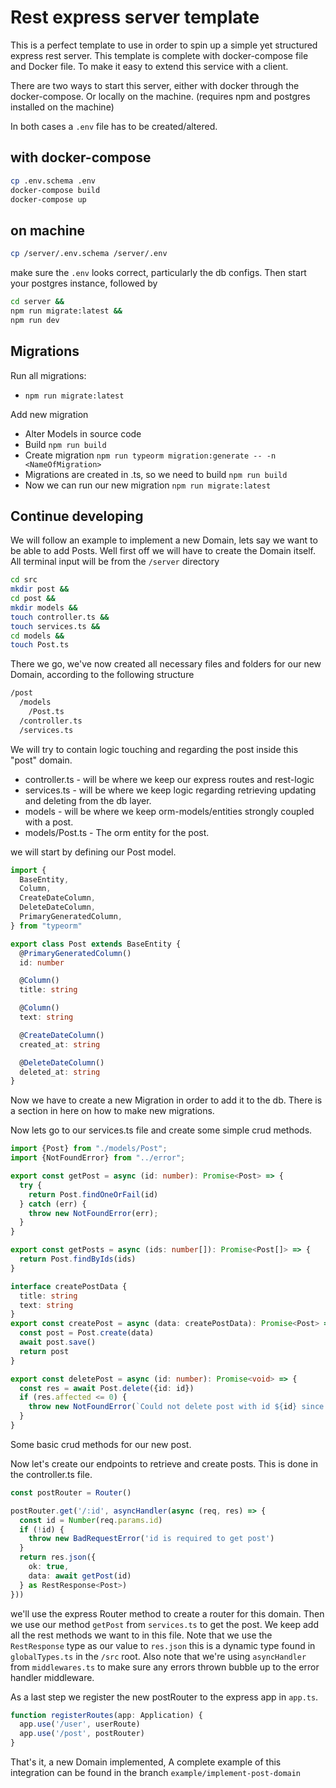 # Rest express server template
This is a perfect template to use in order to spin up a simple yet structured express rest server.
This template is complete with docker-compose file and Docker file. To make it easy to 
extend this service with a client. 

There are two ways to start this server, either with docker through the docker-compose. Or locally 
on the machine. (requires npm and postgres installed on the machine)

In both cases a `.env` file has to be created/altered.


## with docker-compose
```bash
cp .env.schema .env
docker-compose build
docker-compose up
```

## on machine
```bash
cp /server/.env.schema /server/.env
```
make sure the `.env` looks correct, particularly the db configs. Then start your postgres instance, followed by
```bash
cd server &&
npm run migrate:latest &&
npm run dev
```


## Migrations
Run all migrations:
- `npm run migrate:latest`

Add new migration
- Alter Models in source code
- Build `npm run build`
- Create migration `npm run typeorm migration:generate -- -n <NameOfMigration>`
- Migrations are created in .ts, so we need to build `npm run build`
- Now we can run our new migration `npm run migrate:latest`


## Continue developing
We will follow an example to implement a new Domain, lets say we want to be able to add Posts.
Well first off we will have to create the Domain itself. All terminal input will be from the `/server` directory
```bash
cd src
mkdir post &&
cd post &&
mkdir models &&
touch controller.ts &&
touch services.ts &&
cd models &&
touch Post.ts
```
There we go, we've now created all necessary files and folders for our new Domain, according to the following structure
```bash
/post
  /models
    /Post.ts
  /controller.ts
  /services.ts
```
We will try to contain logic touching and regarding the post inside this "post" domain.
- controller.ts - will be where we keep our express routes and rest-logic
- services.ts - will be where we keep logic regarding retrieving updating and deleting from the db layer.
- models - will be where we keep orm-models/entities strongly coupled with a post.
- models/Post.ts - The orm entity for the post.

we will start by defining our Post model.
```typescript
import {
  BaseEntity,
  Column,
  CreateDateColumn,
  DeleteDateColumn,
  PrimaryGeneratedColumn,
} from "typeorm"

export class Post extends BaseEntity {
  @PrimaryGeneratedColumn()
  id: number

  @Column()
  title: string

  @Column()
  text: string

  @CreateDateColumn()
  created_at: string

  @DeleteDateColumn()
  deleted_at: string
}
```

Now we have to create a new Migration in order to add it to the db. There is a section
in here on how to make new migrations.

Now lets go to our services.ts file and create some simple crud methods.
```typescript
import {Post} from "./models/Post";
import {NotFoundError} from "../error";

export const getPost = async (id: number): Promise<Post> => {
  try {
    return Post.findOneOrFail(id)
  } catch (err) {
    throw new NotFoundError(err);
  }
}

export const getPosts = async (ids: number[]): Promise<Post[]> => {
  return Post.findByIds(ids)
}

interface createPostData {
  title: string
  text: string
}
export const createPost = async (data: createPostData): Promise<Post> => {
  const post = Post.create(data)
  await post.save()
  return post
}

export const deletePost = async (id: number): Promise<void> => {
  const res = await Post.delete({id: id})
  if (res.affected <= 0) {
    throw new NotFoundError(`Could not delete post with id ${id} since it does not exist in db`)
  }
}
```
Some basic crud methods for our new post.

Now let's create our endpoints to retrieve and create posts. This is done in the controller.ts file.

```typescript
const postRouter = Router()

postRouter.get('/:id', asyncHandler(async (req, res) => {
  const id = Number(req.params.id)
  if (!id) {
    throw new BadRequestError('id is required to get post')
  }
  return res.json({
    ok: true,
    data: await getPost(id)
  } as RestResponse<Post>)
}))
```
we'll use the express Router method to create a router for this domain. Then we use our method `getPost` from 
`services.ts` to get the post. We keep add all the rest methods we want to in this file. Note that we use the 
`RestResponse` type as our value to `res.json` this is a dynamic type found in `globalTypes.ts` in the `/src` 
root. Also note that we're using `asyncHandler` from `middlewares.ts` to make sure any errors thrown bubble up
to the error handler middleware.

As a last step we register the new postRouter to the express app in `app.ts`.

```typescript
function registerRoutes(app: Application) {
  app.use('/user', userRoute)
  app.use('/post', postRouter)
}
```

That's it, a new Domain implemented, A complete example of this integration can be found in the branch `example/implement-post-domain`

